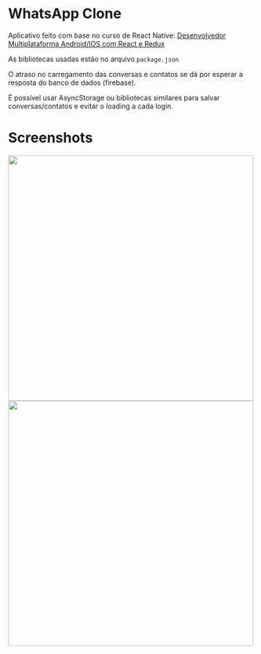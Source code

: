 # WhatsApp Clone

Aplicativo feito com base no curso de React Native: [Desenvolvedor Multiplataforma Android/IOS com React e Redux](https://www.udemy.com/desenvolvedor-multiplataforma-androidios-com-react-e-redux/)

As bibliotecas usadas estão no arquivo `package.json`

O atraso no carregamento das conversas e contatos se dá por esperar a resposta do banco de dados (firebase).

É possível usar AsyncStorage ou bibliotecas similares para salvar conversas/contatos e evitar o loading a cada login.

# Screenshots

<img src="https://user-images.githubusercontent.com/19395842/51060131-c0e59700-15d5-11e9-89c9-b772f4cae6c3.gif" height="500"> <img src="https://user-images.githubusercontent.com/19395842/51060280-68fb6000-15d6-11e9-8c3e-79a22827ab0f.gif" height="500">

